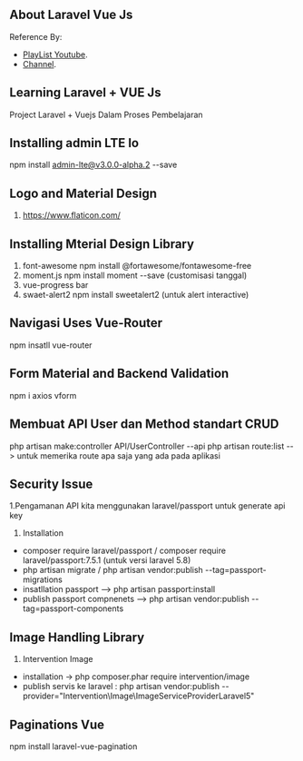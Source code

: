 ## About Laravel Vue Js

Reference By:

-   [PlayList Youtube](https://www.youtube.com/playlist?list=PLB4AdipoHpxaHDLIaMdtro1eXnQtl_UvE).
-   [Channel](https://www.youtube.com/c/CodeInspire).

## Learning Laravel + VUE Js

Project Laravel + Vuejs Dalam Proses Pembelajaran

## Installing admin LTE Io

npm install admin-lte@v3.0.0-alpha.2 --save

## Logo and Material Design

1. https://www.flaticon.com/

## Installing Mterial Design Library

1. font-awesome
   npm install @fortawesome/fontawesome-free
2. moment.js
   npm install moment --save (customisasi tanggal)
3. vue-progress bar
4. swaet-alert2
   npm install sweetalert2 (untuk alert interactive)

## Navigasi Uses Vue-Router

npm insatll vue-router

## Form Material and Backend Validation

npm i axios vform

## Membuat API User dan Method standart CRUD

php artisan make:controller API/UserController --api
php artisan route:list --> untuk memerika route apa saja yang ada pada aplikasi

## Security Issue

1.Pengamanan API kita menggunakan laravel/passport untuk generate api key

1. Installation

-   composer require laravel/passport / composer require laravel/passport:7.5.1 (untuk versi laravel 5.8)
-   php artisan migrate / php artisan vendor:publish --tag=passport-migrations
-   insatllation passport --> php artisan passport:install
-   publish passport compnenets --> php artisan vendor:publish --tag=passport-components

## Image Handling Library

1. Intervention Image

-   installation -> php composer.phar require intervention/image
-   publish servis ke laravel :
    php artisan vendor:publish --provider="Intervention\Image\ImageServiceProviderLaravel5"

## Paginations Vue

npm install laravel-vue-pagination

